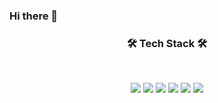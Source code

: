 ### Hi there 👋

<h3 align="center"><b>🛠 Tech Stack 🛠</b></h3>
</br>
<p align="center">
  <img src="https://img.shields.io/badge/HTML5-E34F26?style=flat-square&logo=HTML5&logoColor=white"/></a>
  <img src="https://img.shields.io/badge/CSS3-1572B6?style=flat-square&logo=CSS3&logoColor=white"/></a>
  <img src="https://img.shields.io/badge/Java-007396?style=flat-square&logo=Java&logoColor=white"/></a>
  <img src="https://img.shields.io/badge/JSP-E25A1C?style=flat-square&logo=ApacheSpark&logoColor=white"/></a>
  <img src="https://img.shields.io/badge/Spring-47A248?style=flat-square&logo=Spring&logoColor=white"/></a>
  <img src="https://img.shields.io/badge/OracleSQL-F80000?style=flat-square&logo=Oracle&logoColor=white"/></a>
</p>
